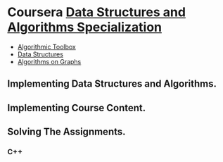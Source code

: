 # Coursera [Data Structures and Algorithms Specialization](https://www.coursera.org/specializations/data-structures-algorithms)

- [Algorithmic Toolbox](https://www.coursera.org/learn/algorithmic-toolbox)
- [Data Structures](https://www.coursera.org/learn/data-structures)
- [Algorithms on Graphs](https://www.coursera.org/learn/algorithms-on-graphs)

## Implementing Data Structures and Algorithms.
## Implementing Course Content.
## Solving The Assignments.
### C++
